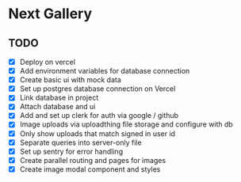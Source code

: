 # Next Gallery

## TODO

- [x] Deploy on vercel
- [x] Add environment variables for database connection
- [x] Create basic ui with mock data
- [x] Set up postgres database connection on Vercel
- [x] Link database in project
- [x] Attach database and ui
- [x] Add and set up clerk for auth via google / github
- [x] Image uploads via uploadthing file storage and configure with db
- [x] Only show uploads that match signed in user id
- [x] Separate queries into server-only file
- [x] Set up sentry for error handling
- [x] Create parallel routing and pages for images
- [x] Create image modal component and styles
